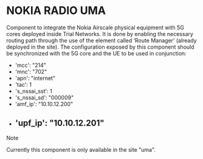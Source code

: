 # NOKIA RADIO UMA

Component to integrate the Nokia Airscale physical equipment with 5G cores deployed inside Trial Networks.
It is done by enabling the necessary routing path through the use of the element called ‘Route Manager’ (already deployed in the site). 
The configuration exposed by this component should be synchronized with the 5G core and the UE to be used in conjunction:
- 'mcc': "214" 
- 'mnc': "702"
- 'apn': "internet"
- 'tac': 1
- 's_nssai_sst': 1
- 's_nssai_sd': "000009"
- 'amf_ip': "10.10.12.200"
- 'upf_ip': "10.10.12.201"
    - 
> [!NOTE]  
> Currently this component is only available in the site "uma".